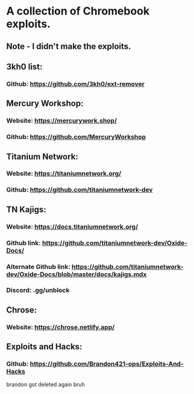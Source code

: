 # A collection of Chromebook exploits. 
## Note - I didn't make the exploits.

## 3kh0 list: 
### Github: https://github.com/3kh0/ext-remover <br>

## Mercury Workshop: 
### Website: https://mercurywork.shop/ <br> 
### Github: https://github.com/MercuryWorkshop <br>

## Titanium Network: 
### Website: https://titaniumnetwork.org/ <br>
### Github: https://github.com/titaniumnetwork-dev <br>

## TN Kajigs: 
### Website: https://docs.titaniumnetwork.org/
### Github link: https://github.com/titaniumnetwork-dev/Oxide-Docs/
### Alternate Github link: https://github.com/titaniumnetwork-dev/Oxide-Docs/blob/master/docs/kajigs.mdx
### Discord: .gg/unblock

## Chrose: 
### Website: https://chrose.netlify.app/ <br>
## Exploits and Hacks: 
### Github: https://github.com/Brandon421-ops/Exploits-And-Hacks <br>
brandon got deleted again bruh <br>
